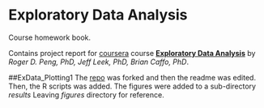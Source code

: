 Exploratory Data Analysis
==========================

Course homework book.

Contains project report for [coursera](https://coursera.org) course [**Exploratory Data Analysis**](https://class.coursera.org/exdata-016) by *Roger D. Peng, PhD, Jeff Leek, PhD, Brian Caffo, PhD*.


##ExData_Plotting1
The [repo](https://github.com/rdpeng/ExData_Plotting1) was forked and then the readme was edited. Then, the R scripts was added. The figures were added to a sub-directory *results*
Leaving *figures* directory for reference.